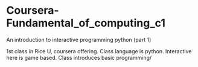 # Coursera-Fundamental_of_computing_c1
An introduction to interactive programming python (part 1)


1st class in Rice U, coursera offering. Class language is python. Interactive here is game based. Class introduces basic programming/ 

